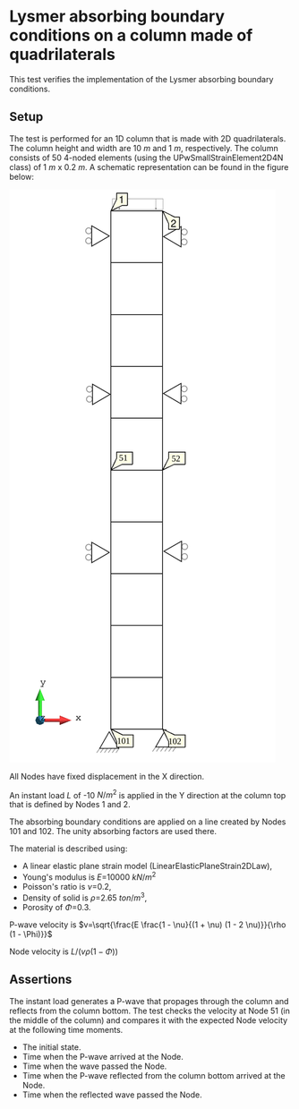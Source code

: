 # Lysmer absorbing boundary conditions on a column made of quadrilaterals

This test verifies the implementation of the Lysmer absorbing boundary conditions. 

## Setup

The test is performed for an 1D column that is made with 2D quadrilaterals. The column height and width are 10 $m$ and 1 $m$, respectively.
The column consists of 50 4-noded elements (using the UPwSmallStrainElement2D4N class) of 1 $m$ x 0.2 $m$. A
schematic representation can be found in the figure below:

![MeshStructure](MeshStructure.svg)

All Nodes have fixed displacement in the X direction. 

An instant load $L$ of -10 $N/m^2$ is applied in the Y direction at the column top that is defined by Nodes 1 and 2. 

The absorbing boundary conditions are applied on a line created by Nodes 101 and 102. The unity absorbing factors are used there.

The material is described using:

-   A linear elastic plane strain model (LinearElasticPlaneStrain2DLaw),
-   Young's modulus is $E$=10000 $kN/m^2$
-   Poisson's ratio is $\nu$=0.2,
-   Density of solid is $\rho$=2.65 $ton/m^3$,
-   Porosity of $\Phi$=0.3.

P-wave velocity is $v=\sqrt{\frac{E \frac{1 - \nu}{(1 + \nu) (1 - 2 \nu)}}{\rho (1 - \Phi)}}$

Node velocity is $L / (v \rho (1 - \Phi))$

## Assertions

The instant load generates a P-wave that propages through the column and reflects from the column bottom. 
The test checks the velocity at Node 51 (in the middle of the column) and compares it with the expected Node velocity at the following time moments. 

-   The initial state.
-   Time when the P-wave arrived at the Node.
-   Time when the wave passed the Node. 
-   Time when the P-wave reflected from the column bottom arrived at the Node.
-   Time when the reflected wave passed the Node.
